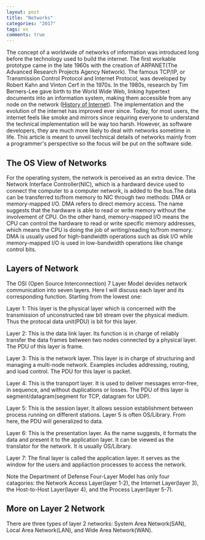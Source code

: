 ```yaml
---
layout: post
title: "Networks"
categories: "2017"
tags: os
comments: true
---
```

The concept of a worldwide of networks of information was introduced long before the technology used to build the internet. The first workable prototype came in the late 1960s with the creation of ARPANET(The Advanced Research Projects Agency Network). The famous TCP/IP, or Transmission Control Protocol and Internet Protocol, was developed by Robert Kahn and Vinton Cerf in the 1970s. In the 1980s, research by Tim Berners-Lee gave birth to the World Wide Web, linking hypertext documents into an information system, making them accessible from any node on the network ([History of Internet](https://en.wikipedia.org/wiki/History_of_the_Internet)). The implementation and the evolution of the internet has improved ever since. Today, for most users, the internet feels like smoke and mirrors since requiring everyone to understand the technical implementation will be way too harsh. However, as software developers, they are much more likely to deal with networks sometime in life. This article is meant to unveil technical details of networks mainly from a programmer's perspective so the focus will be put on the software side.
<!--description-->

## The OS View of Networks
For the operating system, the network is perceived as an extra device. The Network  Interface Controller(NIC), which is a hardward device used to connect the computer to a computer network, is added to the bus.The data can be transferred to/from memory to NIC through two methods: DMA or memory-mapped I/O. DMA refers to direct memory access. The name suggests that the hardware is able to read or write memory without the involvement of CPU. On the other hand, memory-mapped I/O means the CPU can control the hardware to read or write specific memory addresses, which means the CPU is doing the job of writing/reading to/from memory. DMA is usually used for high-bandwidth operations such as disk I/O while memory-mapped I/O is used in low-bandwidth operations like change control bits.

## Layers of Network
The OSI (Open Source Interconnection) 7 Layer Model devides network communication into seven layers. Here I will discuss each layer and its corresponding function. Starting from the lowest one:

Layer 1: This layer is the physical layer which is concerned with the transmission of unconstructed raw bit stream over the physical medium. Thus the protocal data unit(PDU) is bit for this layer.

Layer 2: This is the data link layer. Its function is in charge of reliably transfer the data frames between two nodes connected by a physical layer. The PDU of this layer is frame.

Layer 3: This is the network layer. This layer is in charge of structuring and managing a multi-node network. Examples includes addressing, routing, and load control. The PDU for this layer is packet.

Layer 4: This is the transport layer. It is used to deliver messages error-free, in sequence, and without duplications or losses. The PDU of this layer is segment/datagram(segment for TCP, datagram for UDP).

Layer 5: This is the session layer. It allows session establishment between process running on different stations. Layer 5 is often OS/Library. From here, the PDU will generalized to data.

Layer 6: This is the presentation layer. As the name suggests, it formats the data and present it to the application layer. It can be viewed as the translator for the network. It is usually OS/Library.

Layer 7: The final layer is called the application layer. It serves as the window for the users and appliaction processes to access the network.

Note the Department of Defense Four-Layer Model has only four catagories: the Network Access Layer(layer 1-2), the Internet Layer(layer 3), the Host-to-Host Layer(layer 4), and the Process Layer(layer 5-7).

## More on Layer 2 Network
There are three types of layer 2 networks: System Area Network(SAN), Local Area Network(LAN), and Wide Area Network(WAN).
